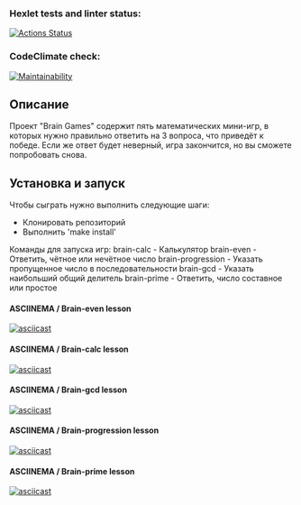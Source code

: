### Hexlet tests and linter status:
[![Actions Status](https://github.com/solarxweb/frontend-project-44/actions/workflows/hexlet-check.yml/badge.svg)](https://github.com/solarxweb/frontend-project-44/actions)




### CodeClimate check:
[![Maintainability](https://api.codeclimate.com/v1/badges/5ed1769047cf7b4191d3/maintainability)](https://codeclimate.com/github/solarxweb/frontend-project-44/maintainability)

## Описание
Проект "Brain Games" содержит пять математических мини-игр, в которых нужно правильно ответить на 3 вопроса, что приведёт к победе.
Если же ответ будет неверный, игра закончится, но вы сможете попробовать снова.

## Установка и запуск
Чтобы сыграть нужно выполнить следующие шаги:
- Клонировать репозиторий
- Выполнить 'make install'

Команды для запуска игр:
brain-calc - Калькулятор
brain-even - Ответить, чётное или нечётное число
brain-progression - Указать пропущенное число в последовательности
brain-gcd - Указать наибольший общий делитель
brain-prime - Ответить, число составное или простое


#### ASCIINEMA / Brain-even lesson 
[![asciicast](https://asciinema.org/a/v8zavtHurqhAdbvr8Ljxneoa7.svg)](https://asciinema.org/a/v8zavtHurqhAdbvr8Ljxneoa7)

#### ASCIINEMA / Brain-calc lesson
[![asciicast](https://asciinema.org/a/bYmrK9rH2s4El2Xehr11fryo4.svg)](https://asciinema.org/a/bYmrK9rH2s4El2Xehr11fryo4)

#### ASCIINEMA / Brain-gcd lesson 
[![asciicast](https://asciinema.org/a/C16V0PNPSPK8DWX8HeQd69deg.svg)](https://asciinema.org/a/C16V0PNPSPK8DWX8HeQd69deg)

#### ASCIINEMA / Brain-progression lesson
[![asciicast](https://asciinema.org/a/abqydRc0KGYIaxKqi5UmYp6RM.svg)](https://asciinema.org/a/abqydRc0KGYIaxKqi5UmYp6RM)

#### ASCIINEMA / Brain-prime lesson
[![asciicast](https://asciinema.org/a/JTuPjRRgwo1hcUSSksCBwcOQt.svg)](https://asciinema.org/a/JTuPjRRgwo1hcUSSksCBwcOQt)
